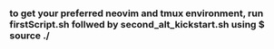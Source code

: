 ### to get your preferred neovim and tmux environment, run firstScript.sh follwed by second_alt_kickstart.sh using $ source ./<name of script>
